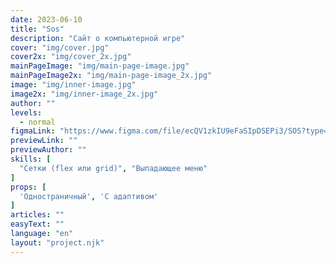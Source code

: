 ```yaml
---
date: 2023-06-10
title: "Sos"
description: "Сайт о компьютерной игре"
cover: "img/cover.jpg"
cover2x: "img/cover_2x.jpg"
mainPageImage: "img/main-page-image.jpg"
mainPageImage2x: "img/main-page-image_2x.jpg"
image: "img/inner-image.jpg"
image2x: "img/inner-image_2x.jpg"
author: ""
levels:
  - normal
figmaLink: "https://www.figma.com/file/ecQV1zkIU9eFaSIpDSEPi3/SOS?type=design&node-id=0%3A1&t=Qripy8nulDiPp88H-1"
previewLink: ""
previewAuthor: ""
skills: [
  "Сетки (flex или grid)", "Выпадающее меню"
]
props: [
  'Одностраничный', 'С адаптивом'
]
articles: ""
easyText: ""
language: "en"
layout: "project.njk"
---
```

